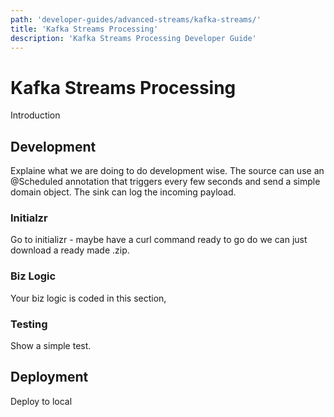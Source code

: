 ```yaml
---
path: 'developer-guides/advanced-streams/kafka-streams/'
title: 'Kafka Streams Processing'
description: 'Kafka Streams Processing Developer Guide'
---
```


# Kafka Streams Processing

Introduction

## Development

Explaine what we are doing to do development wise.
The source can use an @Scheduled annotation that triggers every few seconds and send a simple domain object. The sink can log the incoming payload.

### Initialzr

Go to initializr - maybe have a curl command ready to go do we can just download a ready made .zip.

### Biz Logic

Your biz logic is coded in this section,

### Testing

Show a simple test.

## Deployment

Deploy to local

